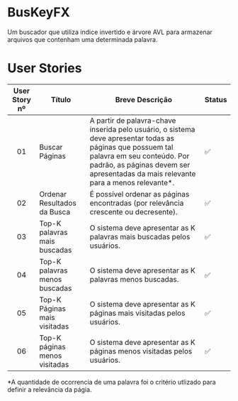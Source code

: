 # BusKeyFX
Um buscador que utiliza indice invertido e árvore AVL para armazenar arquivos que contenham uma determinada palavra.


# User Stories

| User Story nº | Título | Breve Descrição | Status |
| :-----------: | ------ | --------------- | ------ |
| 01 | Buscar Páginas | A partir de palavra-chave inserida pelo usuário, o sistema deve apresentar todas as páginas que possuem tal palavra em seu conteúdo. Por padrão, as páginas devem ser apresentadas da mais relevante para a menos relevante*. | ✅ |
| 02 | Ordenar Resultados da Busca | É possível ordenar as páginas encontradas (por relevância crescente ou decresente). | ✅ |
| 03 | Top-K palavras mais buscadas | O sistema deve apresentar as K palavras mais buscadas pelos usuários. | ✅ |
| 04 | Top-K palavras menos buscadas | O sistema deve apresentar as K palavras menos buscadas. | ✅ | 
| 05 | Top-K Páginas mais visitadas | O sistema deve apresentar as K páginas mais visitadas pelos usuários. | ✅ |
| 06 | Top-K páginas menos visitadas | O sistema deve apresentar as K páginas menos visitadas pelos usuários. | ✅ |

  *A quantidade de ocorrencia de uma palavra foi o critério utlizado para definir a relevãncia da págia.
